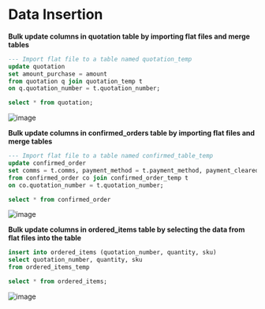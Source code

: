 # Data Insertion #

**Bulk update columns in quotation table by importing flat files and merge tables**
```sql
--- Import flat file to a table named quotation_temp
update quotation
set amount_purchase = amount
from quotation q join quotation_temp t
on q.quotation_number = t.quotation_number;

select * from quotation;
```
![image](https://user-images.githubusercontent.com/77920592/204562101-78a0b24a-7dcd-4193-95a6-4e1e26ee69c4.png)

**Bulk update columns in confirmed_orders table by importing flat files and merge tables**
```sql
--- Import flat file to a table named confirmed_table_temp
update confirmed_order
set comms = t.comms, payment_method = t.payment_method, payment_cleared =  t.payment_cleared
from confirmed_order co join confirmed_order_temp t
on co.quotation_number = t.quotation_number;

select * from confirmed_order
```
![image](https://user-images.githubusercontent.com/77920592/204562202-dfb8e12c-025f-4fa1-a32b-cb76f723f39c.png)

**Bulk update columns in ordered_items table by selecting the data from flat files into the table**
```sql
insert into ordered_items (quotation_number, quantity, sku)
select quotation_number, quantity, sku
from ordered_items_temp

select * from ordered_items;
```
![image](https://user-images.githubusercontent.com/77920592/204562317-cb5e4297-4a24-4ae6-b9c2-f202ffe4d757.png)
